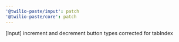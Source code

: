 ```yaml
---
'@twilio-paste/input': patch
'@twilio-paste/core': patch
---
```


[Input] increment and decrement button types corrected for tabIndex
